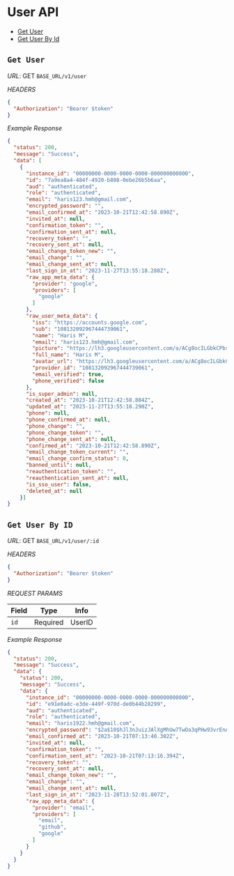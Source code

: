 # User API


- [Get User](#get-user)
- [Get User By Id](#get-user-by-id)

## `Get User`

*URL*:
GET `BASE_URL/v1/user`

*HEADERS*

```JSON
{
  "Authorization": "Bearer $token"
}
```
*Example Response*

```JSON
{
  "status": 200,
  "message": "Success",
  "data": [
    {
      "instance_id": "00000000-0000-0000-0000-000000000000",
      "id": "7a9ea8a4-484f-4920-b808-0ebe26b5b6aa",
      "aud": "authenticated",
      "role": "authenticated",
      "email": "haris123.hmh@gmail.com",
      "encrypted_password": "",
      "email_confirmed_at": "2023-10-21T12:42:58.890Z",
      "invited_at": null,
      "confirmation_token": "",
      "confirmation_sent_at": null,
      "recovery_token": "",
      "recovery_sent_at": null,
      "email_change_token_new": "",
      "email_change": "",
      "email_change_sent_at": null,
      "last_sign_in_at": "2023-11-27T13:55:18.288Z",
      "raw_app_meta_data": {
        "provider": "google",
        "providers": [
          "google"
        ]
      },
      "raw_user_meta_data": {
        "iss": "https://accounts.google.com",
        "sub": "108132092967444739061",
        "name": "Haris M",
        "email": "haris123.hmh@gmail.com",
        "picture": "https://lh3.googleusercontent.com/a/ACg8ocILGbkCPbsFEViTnFI9D0kWS0Jn8Ly_jI-oWo8EMzCm2Q=s96-c",
        "full_name": "Haris M",
        "avatar_url": "https://lh3.googleusercontent.com/a/ACg8ocILGbkCPbsFEViTnFI9D0kWS0Jn8Ly_jI-oWo8EMzCm2Q=s96-c",
        "provider_id": "108132092967444739061",
        "email_verified": true,
        "phone_verified": false
      },
      "is_super_admin": null,
      "created_at": "2023-10-21T12:42:58.884Z",
      "updated_at": "2023-11-27T13:55:18.290Z",
      "phone": null,
      "phone_confirmed_at": null,
      "phone_change": "",
      "phone_change_token": "",
      "phone_change_sent_at": null,
      "confirmed_at": "2023-10-21T12:42:58.890Z",
      "email_change_token_current": "",
      "email_change_confirm_status": 0,
      "banned_until": null,
      "reauthentication_token": "",
      "reauthentication_sent_at": null,
      "is_sso_user": false,
      "deleted_at": null
    }]
}
```
## `Get User By ID`

*URL*:
GET `BASE_URL/v1/user/:id`

*HEADERS*

```JSON
{
  "Authorization": "Bearer $token"
}
```

*REQUEST PARAMS*

| Field        | Type      | Info                                                      |
| ------------ | ----------|---------------------------------------------------------- |
| `id`         | Required  | UserID                                                   |



*Example Response*

```JSON
{
  "status": 200,
  "message": "Success",
  "data": {
    "status": 200,
    "message": "Success",
    "data": {
      "instance_id": "00000000-0000-0000-0000-000000000000",
      "id": "e91e0adc-e3de-449f-970d-de0b44b28299",
      "aud": "authenticated",
      "role": "authenticated",
      "email": "haris1922.hmh@gmail.com",
      "encrypted_password": "$2a$10$hJl3nJuizJAlXgMhUw7TwOa3qPHw93vrEnAtGtqqjV0/zQlfbiOSO",
      "email_confirmed_at": "2023-10-21T07:13:40.302Z",
      "invited_at": null,
      "confirmation_token": "",
      "confirmation_sent_at": "2023-10-21T07:13:16.394Z",
      "recovery_token": "",
      "recovery_sent_at": null,
      "email_change_token_new": "",
      "email_change": "",
      "email_change_sent_at": null,
      "last_sign_in_at": "2023-11-28T13:52:01.807Z",
      "raw_app_meta_data": {
        "provider": "email",
        "providers": [
          "email",
          "github",
          "google"
        ]
      }
    }
  }
}
```
